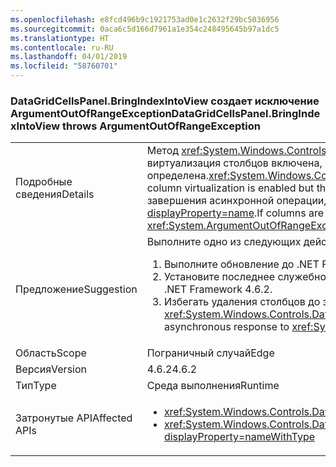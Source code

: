 ```yaml
---
ms.openlocfilehash: e8fcd496b9c1921753ad0e1c2632f29bc5036956
ms.sourcegitcommit: 0aca6c5d166d7961a1e354c248495645b97a1dc5
ms.translationtype: HT
ms.contentlocale: ru-RU
ms.lasthandoff: 04/01/2019
ms.locfileid: "58760701"
---
```

### <a name="datagridcellspanelbringindexintoview-throws-argumentoutofrangeexception"></a><span data-ttu-id="c9d42-101">DataGridCellsPanel.BringIndexIntoView создает исключение ArgumentOutOfRangeException</span><span class="sxs-lookup"><span data-stu-id="c9d42-101">DataGridCellsPanel.BringIndexIntoView throws ArgumentOutOfRangeException</span></span>

|   |   |
|---|---|
|<span data-ttu-id="c9d42-102">Подробные сведения</span><span class="sxs-lookup"><span data-stu-id="c9d42-102">Details</span></span>|<span data-ttu-id="c9d42-103">Метод <xref:System.Windows.Controls.DataGrid.ScrollIntoView(System.Object)> будет выполняться асинхронно, если виртуализация столбцов включена, но ширина столбцов еще не определена.</span><span class="sxs-lookup"><span data-stu-id="c9d42-103"><xref:System.Windows.Controls.DataGrid.ScrollIntoView(System.Object)> will work asynchronously when column virtualization is enabled but the column widths have not yet been determined.</span></span>  <span data-ttu-id="c9d42-104">Если столбцы удаляются до завершения асинхронной операции, может возникнуть исключение <xref:System.ArgumentOutOfRangeException?displayProperty=name>.</span><span class="sxs-lookup"><span data-stu-id="c9d42-104">If columns are removed before the asynchronous work happens, an <xref:System.ArgumentOutOfRangeException?displayProperty=name> can occur.</span></span>|
|<span data-ttu-id="c9d42-105">Предложение</span><span class="sxs-lookup"><span data-stu-id="c9d42-105">Suggestion</span></span>|<span data-ttu-id="c9d42-106">Выполните одно из следующих действий:</span><span class="sxs-lookup"><span data-stu-id="c9d42-106">Any one of the following:</span></span><ol><li><span data-ttu-id="c9d42-107">Выполните обновление до .NET Framework 4.7.</span><span class="sxs-lookup"><span data-stu-id="c9d42-107">Upgrade to .NET Framework 4.7.</span></span></li><li><span data-ttu-id="c9d42-108">Установите последнее служебное исправление для .NET Framework 4.6.2.</span><span class="sxs-lookup"><span data-stu-id="c9d42-108">Install the latest servicing patch for .NET Framework 4.6.2.</span></span></li><li><span data-ttu-id="c9d42-109">Избегать удаления столбцов до завершения асинхронного ответа на метод <xref:System.Windows.Controls.DataGrid.ScrollIntoView(System.Object)>.</span><span class="sxs-lookup"><span data-stu-id="c9d42-109">Avoid removing columns until the asynchronous response to <xref:System.Windows.Controls.DataGrid.ScrollIntoView(System.Object)> has completed.</span></span></li></ol>|
|<span data-ttu-id="c9d42-110">Область</span><span class="sxs-lookup"><span data-stu-id="c9d42-110">Scope</span></span>|<span data-ttu-id="c9d42-111">Пограничный случай</span><span class="sxs-lookup"><span data-stu-id="c9d42-111">Edge</span></span>|
|<span data-ttu-id="c9d42-112">Версия</span><span class="sxs-lookup"><span data-stu-id="c9d42-112">Version</span></span>|<span data-ttu-id="c9d42-113">4.6.2</span><span class="sxs-lookup"><span data-stu-id="c9d42-113">4.6.2</span></span>|
|<span data-ttu-id="c9d42-114">Тип</span><span class="sxs-lookup"><span data-stu-id="c9d42-114">Type</span></span>|<span data-ttu-id="c9d42-115">Среда выполнения</span><span class="sxs-lookup"><span data-stu-id="c9d42-115">Runtime</span></span>|
|<span data-ttu-id="c9d42-116">Затронутые API</span><span class="sxs-lookup"><span data-stu-id="c9d42-116">Affected APIs</span></span>|<ul><li><xref:System.Windows.Controls.DataGrid.ScrollIntoView(System.Object)?displayProperty=nameWithType></li><li><xref:System.Windows.Controls.DataGrid.ScrollIntoView(System.Object,System.Windows.Controls.DataGridColumn)?displayProperty=nameWithType></li></ul>|

